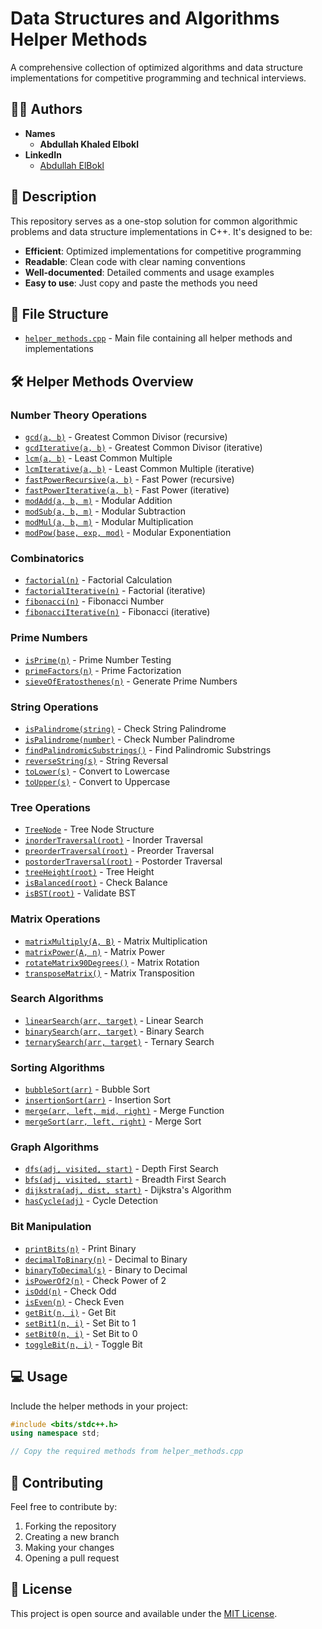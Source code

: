 # Data Structures and Algorithms Helper Methods

A comprehensive collection of optimized algorithms and data structure implementations for competitive programming and technical interviews.

## 👨‍💻 Authors

- **Names**
  - **Abdullah Khaled Elbokl**
- **LinkedIn**
  - [Abdullah ElBokl](https://www.linkedin.com/in/abdullahbokl/)

## 📝 Description

This repository serves as a one-stop solution for common algorithmic problems and data structure implementations in C++. It's designed to be:
- **Efficient**: Optimized implementations for competitive programming
- **Readable**: Clean code with clear naming conventions
- **Well-documented**: Detailed comments and usage examples
- **Easy to use**: Just copy and paste the methods you need

## 📁 File Structure

- [`helper_methods.cpp`](helper_methods.cpp) - Main file containing all helper methods and implementations

## 🛠️ Helper Methods Overview

### Number Theory Operations
- [`gcd(a, b)`](helper_methods.cpp#L38-L40) - Greatest Common Divisor (recursive)
- [`gcdIterative(a, b)`](helper_methods.cpp#L42-L49) - Greatest Common Divisor (iterative)
- [`lcm(a, b)`](helper_methods.cpp#L51-L54) - Least Common Multiple
- [`lcmIterative(a, b)`](helper_methods.cpp#L56-L60) - Least Common Multiple (iterative)
- [`fastPowerRecursive(a, b)`](helper_methods.cpp#L62-L70) - Fast Power (recursive)
- [`fastPowerIterative(a, b)`](helper_methods.cpp#L72-L80) - Fast Power (iterative)
- [`modAdd(a, b, m)`](helper_methods.cpp#L83) - Modular Addition
- [`modSub(a, b, m)`](helper_methods.cpp#L84) - Modular Subtraction
- [`modMul(a, b, m)`](helper_methods.cpp#L85) - Modular Multiplication
- [`modPow(base, exp, mod)`](helper_methods.cpp#L91-L98) - Modular Exponentiation

### Combinatorics
- [`factorial(n)`](helper_methods.cpp#L117-L120) - Factorial Calculation
- [`factorialIterative(n)`](helper_methods.cpp#L122-L126) - Factorial (iterative)
- [`fibonacci(n)`](helper_methods.cpp#L129-L133) - Fibonacci Number
- [`fibonacciIterative(n)`](helper_methods.cpp#L135-L145) - Fibonacci (iterative)

### Prime Numbers
- [`isPrime(n)`](helper_methods.cpp#L152-L160) - Prime Number Testing
- [`primeFactors(n)`](helper_methods.cpp#L162-L176) - Prime Factorization
- [`sieveOfEratosthenes(n)`](helper_methods.cpp#L178-L195) - Generate Prime Numbers

### String Operations
- [`isPalindrome(string)`](helper_methods.cpp#L202-L208) - Check String Palindrome
- [`isPalindrome(number)`](helper_methods.cpp#L210-L212) - Check Number Palindrome
- [`findPalindromicSubstrings()`](helper_methods.cpp#L214-L221) - Find Palindromic Substrings
- [`reverseString(s)`](helper_methods.cpp#L223-L226) - String Reversal
- [`toLower(s)`](helper_methods.cpp#L228-L231) - Convert to Lowercase
- [`toUpper(s)`](helper_methods.cpp#L233-L236) - Convert to Uppercase

### Tree Operations
- [`TreeNode`](helper_methods.cpp#L243-L247) - Tree Node Structure
- [`inorderTraversal(root)`](helper_methods.cpp#L249-L254) - Inorder Traversal
- [`preorderTraversal(root)`](helper_methods.cpp#L256-L261) - Preorder Traversal
- [`postorderTraversal(root)`](helper_methods.cpp#L263-L268) - Postorder Traversal
- [`treeHeight(root)`](helper_methods.cpp#L270-L273) - Tree Height
- [`isBalanced(root)`](helper_methods.cpp#L275-L284) - Check Balance
- [`isBST(root)`](helper_methods.cpp#L295-L297) - Validate BST

### Matrix Operations
- [`matrixMultiply(A, B)`](helper_methods.cpp#L304-L316) - Matrix Multiplication
- [`matrixPower(A, n)`](helper_methods.cpp#L318-L335) - Matrix Power
- [`rotateMatrix90Degrees()`](helper_methods.cpp#L337-L351) - Matrix Rotation
- [`transposeMatrix()`](helper_methods.cpp#L353-L363) - Matrix Transposition

### Search Algorithms
- [`linearSearch(arr, target)`](helper_methods.cpp#L370-L377) - Linear Search
- [`binarySearch(arr, target)`](helper_methods.cpp#L379-L390) - Binary Search
- [`ternarySearch(arr, target)`](helper_methods.cpp#L392-L411) - Ternary Search

### Sorting Algorithms
- [`bubbleSort(arr)`](helper_methods.cpp#L418-L428) - Bubble Sort
- [`insertionSort(arr)`](helper_methods.cpp#L430-L442) - Insertion Sort
- [`merge(arr, left, mid, right)`](helper_methods.cpp#L444-L461) - Merge Function
- [`mergeSort(arr, left, right)`](helper_methods.cpp#L463-L471) - Merge Sort

### Graph Algorithms
- [`dfs(adj, visited, start)`](helper_methods.cpp#L478-L485) - Depth First Search
- [`bfs(adj, visited, start)`](helper_methods.cpp#L487-L502) - Breadth First Search
- [`dijkstra(adj, dist, start)`](helper_methods.cpp#L504-L523) - Dijkstra's Algorithm
- [`hasCycle(adj)`](helper_methods.cpp#L525-L547) - Cycle Detection

### Bit Manipulation
- [`printBits(n)`](helper_methods.cpp#L588-L593) - Print Binary
- [`decimalToBinary(n)`](helper_methods.cpp#L595-L602) - Decimal to Binary
- [`binaryToDecimal(s)`](helper_methods.cpp#L604-L610) - Binary to Decimal
- [`isPowerOf2(n)`](helper_methods.cpp#L612) - Check Power of 2
- [`isOdd(n)`](helper_methods.cpp#L613) - Check Odd
- [`isEven(n)`](helper_methods.cpp#L614) - Check Even
- [`getBit(n, i)`](helper_methods.cpp#L615) - Get Bit
- [`setBit1(n, i)`](helper_methods.cpp#L616) - Set Bit to 1
- [`setBit0(n, i)`](helper_methods.cpp#L617) - Set Bit to 0
- [`toggleBit(n, i)`](helper_methods.cpp#L618) - Toggle Bit

## 💻 Usage

Include the helper methods in your project:
```cpp
#include <bits/stdc++.h>
using namespace std;

// Copy the required methods from helper_methods.cpp
```

## 🤝 Contributing

Feel free to contribute by:
1. Forking the repository
2. Creating a new branch
3. Making your changes
4. Opening a pull request

## 📝 License

This project is open source and available under the [MIT License](LICENSE).
